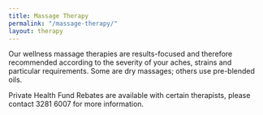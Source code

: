 ```yaml
---
title: Massage Therapy
permalink: "/massage-therapy/"
layout: therapy
---
```


Our wellness massage therapies are results-focused and therefore recommended according to the severity of your aches, strains and particular requirements. Some are dry massages; others use pre-blended oils.

Private Health Fund Rebates are available with certain therapists, please contact 3281 6007 for more information.

<div class='container bg-light my-4 p-4'>
  <healcode-widget data-type="appointments" data-widget-partner="object" data-widget-id="1f3643748a4" data-widget-version="0"></healcode-widget>
</div>
